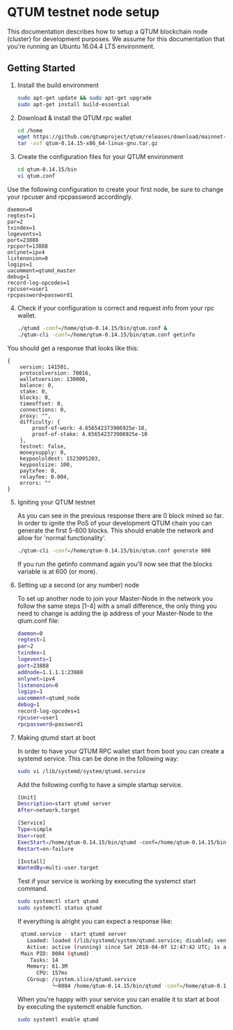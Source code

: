 # QTUM testnet node setup

This documentation describes how to setup a QTUM blockchain node (cluster) for development purposes. We assume for this documentation that you're running an Ubuntu 16.04.4 LTS environment.


## Getting Started

1. Install the build environment  

    ```bash
	sudo apt-get update && sudo apt-get upgrade
	sudo apt-get install build-essential
    ```  
2. Download & install the QTUM rpc wallet

    ```bash
	cd /home
	wget https://github.com/qtumproject/qtum/releases/download/mainnet-ignition-v0.14.15/qtum-0.14.15-x86_64-linux-gnu.tar.gz
	tar -xvf qtum-0.14.15-x86_64-linux-gnu.tar.gz
    ```  
3. Create the configuration files for your QTUM environment

    ```bash
    cd qtum-0.14.15/bin
	vi qtum.conf
    ```  

Use the following configuration to create your first node, be sure to change your rpcuser and rpcpassword accordingly.

	daemon=0
	regtest=1
	par=2
	txindex=1
	logevents=1
	port=23888
	rpcport=13888
	onlynet=ipv4
	listenonion=0
	logips=1
	uacomment=qtumd_master
	debug=1
	record-log-opcodes=1
	rpcuser=user1 
	rpcpassword=password1

4. Check if your configuration is correct and request info from your rpc wallet.

    ```bash
    ./qtumd -conf=/home/qtum-0.14.15/bin/qtum.conf &
    ./qtum-cli -conf=/home/qtum-0.14.15/bin/qtum.conf getinfo
    ```

You should get a response that looks like this:


	{
		version: 141501,
		protocolversion: 70016,
		walletversion: 130000,
		balance: 0,
		stake: 0,
		blocks: 0,
		timeoffset: 0,
		connections: 0,
		proxy: "",
		difficulty: {
			proof-of-work: 4.656542373906925e-10,
			proof-of-stake: 4.656542373906925e-10
		},
		testnet: false,
		moneysupply: 0,
		keypoololdest: 1523095203,
		keypoolsize: 100,
		paytxfee: 0,
		relayfee: 0.004,
		errors: ""
	}


5. Igniting your QTUM testnet

	As you can see in the previous response there are 0 block mined so far. In order to ignite the PoS of your development QTUM chain you can generate the first 5-600 blocks. This should enable the network and allow for 'normal functionality'.

    ```bash
	./qtum-cli -conf=/home/qtum-0.14.15/bin/qtum.conf generate 600
    ```

    If you run the getinfo command again you'll now see that the blocks variable is at 600 (or more).

6. Setting up a second (or any number) node

	To set up another node to join your Master-Node in the network you follow the same steps [1-4] with a small difference, the only thing you need to change is adding the ip address of your Master-Node to the qtum.conf file:

    ```bash
	daemon=0
	regtest=1
	par=2
	txindex=1
	logevents=1
	port=23888
	addnode=1.1.1.1:23888
	onlynet=ipv4
	listenonion=0
	logips=1
	uacomment=qtumd_node
	debug=1
	record-log-opcodes=1
	rpcuser=user1 
	rpcpassword=password1
    ```

7. Making qtumd start at boot

	In order to have your QTUM RPC wallet start from boot you can create a systemd service. This can be done in the following way:

    ```bash
	sudo vi /lib/systemd/system/qtumd.service
	```

	Add the following config to have a simple startup service.

    ```bash
	[Unit]
	Description=start qtumd server
	After=network.target

	[Service]
	Type=simple
	User=root
	ExecStart=/home/qtum-0.14.15/bin/qtumd -conf=/home/qtum-0.14.15/bin/qtum.conf
	Restart=on-failure

	[Install]
	WantedBy=multi-user.target
	```

	Test if your service is working by executing the systemct start command.

    ```bash
    sudo systemctl start qtumd
	sudo systemctl status qtumd 
	```

	If everything is alright you can expect a response like:

    ```bash
	 qtumd.service - start qtumd server
	   Loaded: loaded (/lib/systemd/system/qtumd.service; disabled; vendor preset: enabled)
	   Active: active (running) since Sat 2018-04-07 12:47:42 UTC; 1s ago
	 Main PID: 8084 (qtumd)
	    Tasks: 14
	   Memory: 61.3M
	      CPU: 157ms
	   CGroup: /system.slice/qtumd.service
	           └─8084 /home/qtum-0.14.15/bin/qtumd -conf=/home/qtum-0.14.15/bin/qtum.conf
	```

	When you're happy with your service you can enable it to start at boot by executing the systemctl enable function.

    ```bash
	sudo systemtl enable qtumd
	```
